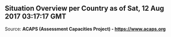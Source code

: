 ## Situation Overview per Country as of Sat, 12 Aug 2017 03:17:17 GMT

Source: **ACAPS (Assessment Capacities Project) - https://www.acaps.org**